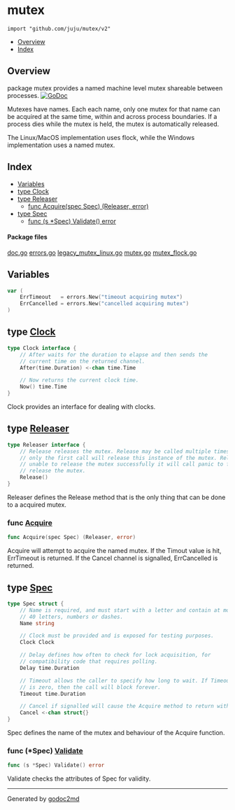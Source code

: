 

# mutex
`import "github.com/juju/mutex/v2"`

* [Overview](#pkg-overview)
* [Index](#pkg-index)

## <a name="pkg-overview">Overview</a>
package mutex provides a named machine level mutex shareable between processes.
[![GoDoc](https://godoc.org/github.com/juju/mutex?status.svg)](https://godoc.org/github.com/juju/mutex)

Mutexes have names. Each each name, only one mutex for that name can be
acquired at the same time, within and across process boundaries. If a
process dies while the mutex is held, the mutex is automatically released.

The Linux/MacOS implementation uses flock, while the Windows implementation
uses a named mutex.




## <a name="pkg-index">Index</a>
* [Variables](#pkg-variables)
* [type Clock](#Clock)
* [type Releaser](#Releaser)
  * [func Acquire(spec Spec) (Releaser, error)](#Acquire)
* [type Spec](#Spec)
  * [func (s *Spec) Validate() error](#Spec.Validate)


#### <a name="pkg-files">Package files</a>
[doc.go](/src/github.com/juju/mutex/doc.go) [errors.go](/src/github.com/juju/mutex/errors.go) [legacy_mutex_linux.go](/src/github.com/juju/mutex/legacy_mutex_linux.go) [mutex.go](/src/github.com/juju/mutex/mutex.go) [mutex_flock.go](/src/github.com/juju/mutex/mutex_flock.go) 



## <a name="pkg-variables">Variables</a>
``` go
var (
    ErrTimeout   = errors.New("timeout acquiring mutex")
    ErrCancelled = errors.New("cancelled acquiring mutex")
)
```



## <a name="Clock">type</a> [Clock](/src/target/mutex.go?s=682:907#L28)
``` go
type Clock interface {
    // After waits for the duration to elapse and then sends the
    // current time on the returned channel.
    After(time.Duration) <-chan time.Time

    // Now returns the current clock time.
    Now() time.Time
}
```
Clock provides an interface for dealing with clocks.










## <a name="Releaser">type</a> [Releaser](/src/target/mutex.go?s=337:624#L19)
``` go
type Releaser interface {
    // Release releases the mutex. Release may be called multiple times, but
    // only the first call will release this instance of the mutex. Release is
    // unable to release the mutex successfully it will call panic to forcibly
    // release the mutex.
    Release()
}
```
Releaser defines the Release method that is the only thing that can be done
to a acquired mutex.







### <a name="Acquire">func</a> [Acquire](/src/target/mutex.go?s=1757:1798#L61)
``` go
func Acquire(spec Spec) (Releaser, error)
```
Acquire will attempt to acquire the named mutex. If the Timout value
is hit, ErrTimeout is returned. If the Cancel channel is signalled,
ErrCancelled is returned.





## <a name="Spec">type</a> [Spec](/src/target/mutex.go?s=986:1583#L38)
``` go
type Spec struct {
    // Name is required, and must start with a letter and contain at most
    // 40 letters, numbers or dashes.
    Name string

    // Clock must be provided and is exposed for testing purposes.
    Clock Clock

    // Delay defines how often to check for lock acquisition, for
    // compatibility code that requires polling.
    Delay time.Duration

    // Timeout allows the caller to specify how long to wait. If Timeout
    // is zero, then the call will block forever.
    Timeout time.Duration

    // Cancel if signalled will cause the Acquire method to return with ErrCancelled.
    Cancel <-chan struct{}
}
```
Spec defines the name of the mutex and behaviour of the Acquire function.










### <a name="Spec.Validate">func</a> (\*Spec) [Validate](/src/target/mutex.go?s=2640:2671#L105)
``` go
func (s *Spec) Validate() error
```
Validate checks the attributes of Spec for validity.








- - -
Generated by [godoc2md](http://godoc.org/github.com/davecheney/godoc2md)
